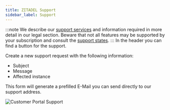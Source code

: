```yaml
---
title: ZITADEL Support
sidebar_label: Support
---
```


:::note
We describe our [support services](/docs/legal/servicedescription/support-services) and information required in more detail in our legal section. Beware that not all features may be supported by your subscription and consult the [support states](/docs/support/software-release-cycles-support#support-states).
:::
In the header you can find a button for the support.

Create a new support request with the following information:
- Subject
- Message
- Affected instance

This form will generate a prefilled E-Mail you can send directly to our support address.

![Customer Portal Support](/img/manuals/portal/customer_portal_support.png)